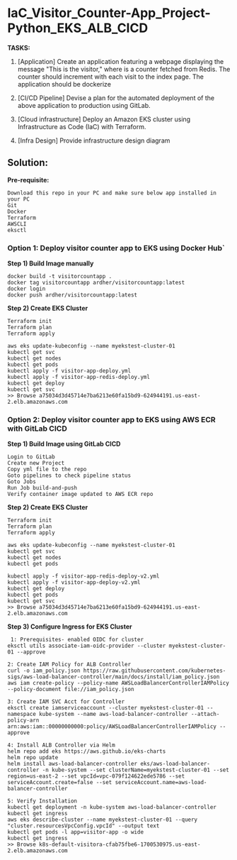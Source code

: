 # IaC_Visitor_Counter-App_Project-Python_EKS_ALB_CICD


**TASKS:**

1.	[Application]
Create an application featuring a webpage displaying the message "This is the <x> visitor," where <x> is a counter fetched from Redis. The counter should increment with each visit to the index page. The application should be dockerize

2.	[CI/CD Pipeline] 
Devise a plan for the automated deployment of the above application to production using GitLab. 

3.	[Cloud infrastructure] 
Deploy an Amazon EKS cluster using Infrastructure as Code (IaC) with Terraform.

4.  [Infra Design]
Provide infrastructure design diagram


## Solution:

**Pre-requisite:**
```
Download this repo in your PC and make sure below app installed in your PC
Git 
Docker
Terraform
AWSCLI
eksctl
```

### Option 1: Deploy visitor counter app to EKS using Docker Hub`

**Step 1) Build Image manually**

```
docker build -t visitorcountapp .
docker tag visitorcountapp ardher/visitorcountapp:latest
docker login
docker push ardher/visitorcountapp:latest
```

**Step 2) Create EKS Cluster**
```
Terraform init
Terraform plan
Terraform apply

aws eks update-kubeconfig --name myekstest-cluster-01
kubectl get svc
kubectl get nodes
kubectl get pods
kubectl apply -f visitor-app-deploy.yml
kubectl apply -f visitor-app-redis-deploy.yml
kubectl get deploy
kubectl get svc
>> Browse a75034d3d45714e7ba6213e60fa15bd9-624944191.us-east-2.elb.amazonaws.com
```

### Option 2: Deploy visitor counter app to EKS using AWS ECR with GitLab CICD
**Step 1) Build Image using GitLab CICD**
```
Login to GitLab
Create new Project
Copy yml file to the repo
Goto pipelines to check pipeline status
Goto Jobs
Run Job build-and-push
Verify container image updated to AWS ECR repo
```

**Step 2) Create EKS Cluster**
```
Terraform init
Terraform plan
Terraform apply

aws eks update-kubeconfig --name myekstest-cluster-01
kubectl get svc
kubectl get nodes
kubectl get pods

kubectl apply -f visitor-app-redis-deploy-v2.yml
kubectl apply -f visitor-app-deploy-v2.yml
kubectl get deploy
kubectl get pods
kubectl get svc
>> Browse a75034d3d45714e7ba6213e60fa15bd9-624944191.us-east-2.elb.amazonaws.com
```

**Step 3) Configure Ingress for EKS Cluster**
```
 1: Prerequisites- enabled OIDC for cluster
eksctl utils associate-iam-oidc-provider --cluster myekstest-cluster-01 --approve

2: Create IAM Policy for ALB Controller
curl -o iam_policy.json https://raw.githubusercontent.com/kubernetes-sigs/aws-load-balancer-controller/main/docs/install/iam_policy.json
aws iam create-policy --policy-name AWSLoadBalancerControllerIAMPolicy --policy-document file://iam_policy.json

3: Create IAM SVC Acct for Controller
eksctl create iamserviceaccount --cluster myekstest-cluster-01 --namespace kube-system --name aws-load-balancer-controller --attach-policy-arn arn:aws:iam::00000000000:policy/AWSLoadBalancerControllerIAMPolicy --approve

4: Install ALB Controller via Helm
helm repo add eks https://aws.github.io/eks-charts
helm repo update
helm install aws-load-balancer-controller eks/aws-load-balancer-controller -n kube-system --set clusterName=myekstest-cluster-01 --set region=us-east-2 --set vpcId=vpc-079f124622ede5786 --set serviceAccount.create=false --set serviceAccount.name=aws-load-balancer-controller

5: Verify Installation
kubectl get deployment -n kube-system aws-load-balancer-controller
kubectl get ingress
aws eks describe-cluster --name myekstest-cluster-01 --query "cluster.resourcesVpcConfig.vpcId" --output text
kubectl get pods -l app=visitor-app -o wide
kubectl get ingress
>> Browse k8s-default-visitora-cfab75fbe6-1700530975.us-east-2.elb.amazonaws.com
```



